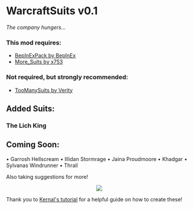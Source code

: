 # WarcraftSuits v0.1

*The company hungers...*

### This mod requires:
- [BepInExPack by BepInEx](https://thunderstore.io/c/lethal-company/p/BepInEx/BepInExPack/)
- [More_Suits by x753](https://thunderstore.io/c/lethal-company/p/x753/More_Suits/)

### Not required, but strongly recommended:
- [TooManySuits by Verity](https://thunderstore.io/c/lethal-company/p/Verity/TooManySuits/)

## Added Suits:

### The Lich King

## Coming Soon:

• Garrosh Hellscream
• Illidan Stormrage
• Jaina Proudmoore
• Khadgar
• Sylvanas Windrunner
• Thrall

Also taking suggestions for more!

<p align="center"><img src="link"></p>

Thank you to [Kernal's tutorial](https://www.youtube.com/watch?v=hIyPoJQau4A) for a helpful guide on how to create these!






